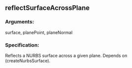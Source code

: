 ## reflectSurfaceAcrossPlane
### Arguments: 
surface, planePoint, planeNormal
### Specification: 
Reflects a NURBS surface across a given plane. Depends on (createNurbsSurface).
